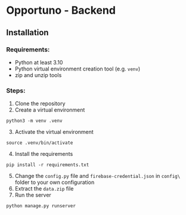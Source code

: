 # Opportuno - Backend

## Installation

### Requirements:
- Python at least 3.10
- Python virtual environment creation tool (e.g. `venv`)
- zip and unzip tools

### Steps:
1. Clone the repository
2. Create a virtual environment
```
python3 -m venv .venv
```
3. Activate the virtual environment
```
source .venv/bin/activate
```
4. Install the requirements
```
pip install -r requirements.txt
```
5. Change the `config.py` file and `firebase-credential.json` in `config\` folder to your own configuration
6. Extract the `data.zip` file
7. Run the server
```
python manage.py runserver
```
